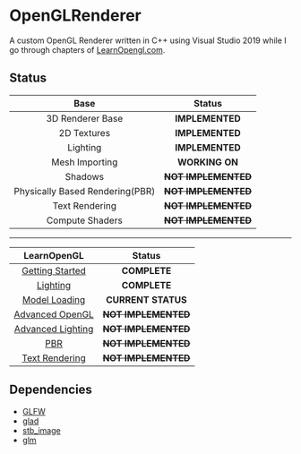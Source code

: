 # OpenGLRenderer
A custom OpenGL Renderer written in C++ using Visual Studio 2019 while I go through chapters of [LearnOpengl.com](https://learnopengl.com).
## Status
| Base | Status  |
| :-------------: | :-----:|
| 3D Renderer Base   | **IMPLEMENTED** |
| 2D Textures   | **IMPLEMENTED** |
| Lighting   | **IMPLEMENTED** |
| Mesh Importing   | **WORKING ON** |
| Shadows   | ~~**NOT IMPLEMENTED**~~ |
| Physically Based Rendering(PBR)   | ~~**NOT IMPLEMENTED**~~ |
| Text Rendering   | ~~**NOT IMPLEMENTED**~~ |
| Compute Shaders   | ~~**NOT IMPLEMENTED**~~ |
***

| LearnOpenGL        | Status  |
| :-------------: | :-----:|
| [Getting Started](https://learnopengl.com/Getting-started/OpenGL)   | **COMPLETE** |
| [Lighting](https://learnopengl.com/Lighting/Colors)   | **COMPLETE** |
| [Model Loading](https://learnopengl.com/Model-Loading/Assimp)   | **CURRENT STATUS** |
| [Advanced OpenGL](https://learnopengl.com/Advanced-OpenGL/Depth-testing)   | ~~**NOT IMPLEMENTED**~~ |
| [Advanced Lighting](https://learnopengl.com/Advanced-Lighting/Advanced-Lighting)   | ~~**NOT IMPLEMENTED**~~ |
| [PBR](https://learnopengl.com/PBR/Theory)   | ~~**NOT IMPLEMENTED**~~ |
| [Text Rendering](https://learnopengl.com/In-Practice/Text-Rendering)   | ~~**NOT IMPLEMENTED**~~ |

## Dependencies

* [GLFW](https://www.glfw.org)
* [glad](https://glad.dav1d.de)
* [stb_image](https://github.com/nothings/stb)
* [glm](https://github.com/g-truc/glm)
